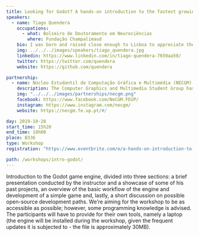 ```yaml
---
title: Looking for Godot? A hands-on introduction to the fastest growing open-source game engine in the world
speakers:
  - name: Tiago Quendera
    occupations:
      - what: Bolseiro de Doutoramento em Neurociências
        where: Fundação Champalimaud
    bio: I was born and raised close enough to Lisboa to appreciate the background noise of cars, yet far enough to know how to milk a cow. After learning how to do all sorts of useful things like making bread, managing a small music newspaper, raiding a 40 man in Vanilla WoW and being involved in student politics, I graduated in psychology. It was the blossoming of my interest in the mind, art and technology that led me to pursue graduate training at the Systems Neuroscience lab where, today, I study human behaviour and condition through novel paradigms in the form of videogames.
    img: ../../../images/speakers/tiago_quendera.jpg
    linkedin: https://www.linkedin.com/in/tiago-quendera-7659aa50/
    twitter: https://twitter.com/quendera
    website: https://github.com/quendera

partnership:
  - name: Núcleo Estudantil de Computação Gráfica e Multimédia (NECGM)
    description: The Computer Graphics and Multimedia Student Group has historically focused on the field of game development, having over the last few years expanded its sphere of interests to include some of the many facets of Multimedia. As of today, we organise the monthly Game Dev Meet @ Porto and have participated in the Global Game Jam (a game oriented hackathon) as a Jam Site for 3 consecutive years. In addition to events related to game development, we also hold workshops spanning a range of topics relevant to the group’s identity, approaching tools such as Blender and Unity. Ultimately, we seek to offer the general public activities that stimulate the growth of multimedia and game development domains on a national level.
    img: "../../../images/partnerships/necgm.png"
    facebook: https://www.facebook.com/NeCGM.FEUP/
    instagram: https://www.instagram.com/necgm/
    website: https://necgm.fe.up.pt/#/

day: 2019-10-28
start_time: 15h20
end_time: 18h00
place: B336
type: Workshop
registration: "https://www.eventbrite.com/e/a-hands-on-introduction-to-godot-tickets-75769262905"

path: /workshops/intro-godot/
---
```


Introduction to the Godot game engine, divided into three sections: a brief presentation conducted by the instructor and a showcase of some of his past projects, an overview of the basic workflow of the engine and development of a simple game and, lastly, a short discussion on possible open-source development paths. We’re aiming for the workshop to be as accessible as possible; however, some programming knowledge is advised. The participants will have to provide for their own tools, namely a laptop (the engine will be installed during the workshop, given the frequent updates it is subjected to - the file is approximately 30MB).
